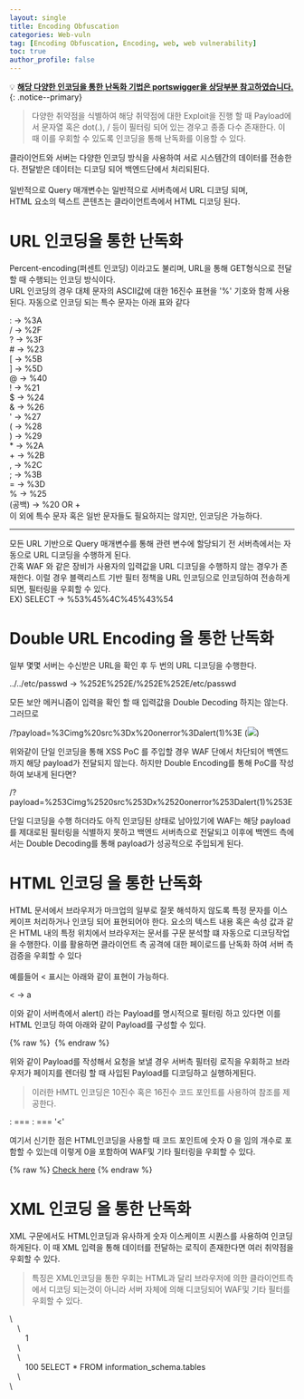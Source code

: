 ```yaml
---
layout: single
title: Encoding Obfuscation
categories: Web-vuln
tag: [Encoding Obfuscation, Encoding, web, web vulnerability]
toc: true
author_profile: false
---
```


💡 **<u>해당 다양한 인코딩을 통한 난독화 기법은 portswigger을 상당부분 참고하였습니다.</u>** 
{: .notice--primary} 

> 다양한 취약점을 식별하여 해당 취약점에 대한 Exploit을 진행 할 때 Payload에서 문자열 혹은 dot(.), / 등이 필터링 되어 있는 경우고 종종 다수 존재한다. 이 때 이를 우회할 수 있도록 인코딩을 통해 난독화를 이용할 수 있다.

클라이언트와 서버는 다양한 인코딩 방식을 사용하여 서로 시스템간의 데이터를 전송한다. 전달받은 데이터는 디코딩 되어 백엔드단에서 처리되된다.
<br><br>
일반적으로 Query 매개변수는 일반적으로 서버측에서 URL 디코딩 되며,
<br>
HTML 요소의 텍스트 콘텐츠는 클라이언트측에서 HTML 디코딩 된다.

# URL 인코딩을 통한 난독화

Percent-encoding(퍼센트 인코딩) 이라고도 불리며, URL을 통해 GET형식으로 전달할 때 수행되는 인코딩 방식이다.<br>
URL 인코딩의 경우 대체 문자의 ASCII값에 대한 16진수 표현을 '%' 기호와 함께 사용된다.
자동으로 인코딩 되는 특수 문자는 아래 표와 같다

<div class='notice'>
: -> %3A<br>
/ -> %2F<br>
? -> %3F<br>
# -> %23<br>
[ -> %5B<br>
] -> %5D<br>
@ -> %40<br>
! -> %21<br>
$ -> %24<br>
& -> %26<br>
' -> %27<br>
( -> %28<br>
) -> %29<br>
* -> %2A<br>
+ -> %2B<br>
, -> %2C<br>
; -> %3B<br>
= -> %3D<br>
% -> %25<br>
(공백) -> %20 OR +

</div>
이 외에 특수 문자 혹은 일반 문자들도 필요하지는 않지만, 인코딩은 가능하다.
<hr>
모든 URL 기반으로 Query 매개변수를 통해 관련 변수에 할당되기 전 서버측에서는 자동으로 URL 디코딩을 수행하게 된다.
<br>
간혹 WAF 와 같은 장비가 사용자의 입력값을 URL 디코딩을 수행하지 않는 경우가 존재한다. 이럴 경우 블랙리스트 기반 필터 정책을 URL 인코딩으로 인코딩하여 전송하게되면, 필터링을 우회할 수 있다.

<div class='notice'>
EX) SELECT -> %53%45%4C%45%43%54
</div>

# Double URL Encoding 을 통한 난독화

일부 몇몇 서버는 수신받은 URL을 확인 후 두 번의 URL 디코딩을 수행한다. 

<div class='notice'>
../../etc/passwd -> %252E%252E/%252E%252E/etc/passwd
</div>

모든 보안 메커니즘이 입력을 확인 할 때 입력값을 Double Decoding 하지는 않는다. 그러므로 

<div class='notice'>
/?payload=%3Cimg%20src%3Dx%20onerror%3Dalert(1)%3E
(<img src=x onerror=alert(1)>)
</div>

위와같이 단일 인코딩을 통해 XSS PoC 를 주입할 경우 WAF 단에서
차단되어 백엔드까지 해당 payload가 전달되지 않는다.
하지만 Double Encoding를 통해 PoC를 작성하여 보내게 된다면?

<div class='notice'>
/?payload=%253Cimg%2520src%253Dx%2520onerror%253Dalert(1)%253E
</div>

단일 디코딩을 수행 하더라도 아직 인코딩된 상태로 남아있기에
WAF는 해당 payload를  제대로된 필터링을 식별하지 못하고 백엔드 서버측으로 전달되고 이후에 백엔드 측에서는 Double Decoding를 통해 payload가 성공적으로 주입되게 된다.

# HTML 인코딩 을 통한 난독화

HTML 문서에서 브라우저가 마크업의 일부로 잘못 해석하지 않도록 특정 문자를 이스케이프 처리하거나 인코딩 되어 표현되어야 한다.
요소의 텍스트 내용 혹은 속성 값과 같은 HTML 내의 특정 위치에서
브라우저는 문서를 구문 분석할 떄 자동으로 디코딩작업을 수행한다.
이를 활용하면 클라이언트 측 공격에 대한 페이로드를 난독화 하여 서버 측 검증을 우회할 수 있다
<br><br>
예를들어 < 표시는 아래와 같이 표현이 가능하다.

<div class='notice'>
< -> &#X61;
</div>

이와 같이 서버측에서 alert() 라는 Payload를 명시적으로 필터링 하고 있다면 이를 HTML 인코딩 하여 아래와 같이 Payload를 구성할 수 있다.

<div class='notice'>
{% raw %}
<img src='' onerror="&#61;lert(1)">
{% endraw %}
</div>

위와 같이 Payload를 작성해서 요청을 보낼 경우 서버측 필터링 로직을 우회하고 브라우저가 페이지를 렌더링 할 때 사입된 Payload를 디코딩하고 실행하게된다.

> 이러한 HMTL 인코딩은 10진수 혹은 16진수 코드 포인트를 사용하여 참조를 제공한다.

<div class='notice'>
&#58; === &#x3a; === '<'
</div>

여기서 신기한 점은 HTML인코딩을 사용할 때 코드 포인트에 숫자 0 을 임의 개수로 포함할 수 있는데 이렇게 0을 포함하여 WAF및 기타 필터링을 우회할 수 있다.  

<div class='notice'>
{% raw %}
<a href="javascript&#00000000000058;alert(1)">Check here</a>
{% endraw %}
</div>

# XML 인코딩 을 통한 난독화

XML 구문에서도 HTML인코딩과 유사하게 숫자 이스케이프 시퀀스를 사용하여 인코딩하게된다. 이 때 XML 입력을 통해 데이터를 전달하는 로직이 존재한다면 여러 취약점을 우회할 수 있다.

> 특징은 XML인코딩을 통한 우회는 HTML과 달리 브라우저에 의한 클라이언트측에서 디코딩 되는것이 아니라 서버 자체에 의해 디코딩되어 WAF및 기타 필터를 우회할 수 있다.


<div class='notice'>
\<test\><br>
&emsp;\<list\><br>
&emsp;&emsp;1<br>
&emsp;\</list\><br>
&emsp;\<mode\><br>
&emsp;&emsp;100 &#53;ELECT * FROM information_schema.tables<br>
&emsp;\</mode\><br>
\</test\>
</div>
